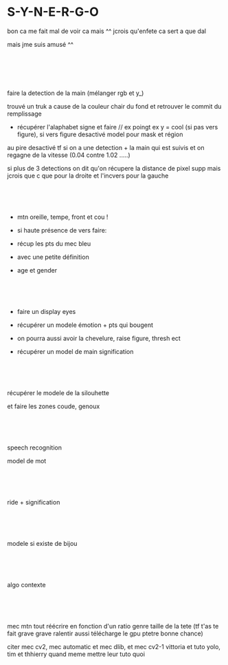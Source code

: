 # S-Y-N-E-R-G-O

bon ca me fait mal de voir ca mais ^^ jcrois qu'enfete ca sert a que dal

mais jme suis amusé ^^

<br><br><br><br>

faire la detection de la main (mélanger rgb et y_)

trouvé un truk a cause de la couleur chair du fond et retrouver le commit du remplissage

- récupérer l'alaphabet signe et faire // ex poingt ex y = cool  (si pas vers figure), si vers figure desactivé model pour mask et région

au pire desactivé tf si on a une detection + la main qui est suivis et on regagne de la vitesse (0.04 contre 1.02 .....)

si plus de 3 detections on dit qu'on récupere la distance de pixel supp mais jcrois que c que pour la droite et l'incvers pour la gauche

<br><br><br>

- mtn oreille, tempe, front et cou ! 

- si haute présence de vers faire:

- récup les pts du mec bleu

- avec une petite définition

- age et gender


<br><br><br>

- faire un display eyes

- récupérer un modele émotion + pts qui bougent

- on pourra aussi avoir la chevelure, raise figure, thresh ect

- récupérer un model de main signification



<br><br><br>

récupérer le modele de la silouhette

et faire les zones coude, genoux

<br><br><br>

speech recognition

model de mot

<br><br><br>

ride + signification

<br><br><br>

modele si existe de bijou

<br><br><br>

algo contexte

<br><br><br>

mec mtn tout réécrire en fonction d'un ratio genre taille de la tete (tf t'as te fait grave grave ralentir aussi télécharge le gpu ptetre bonne chance)

citer mec cv2, mec automatic et mec dlib, et mec cv2-1 vittoria et tuto yolo, tim et thhierry quand meme mettre leur tuto quoi

